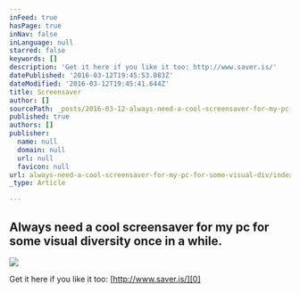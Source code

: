```yaml
---
inFeed: true
hasPage: true
inNav: false
inLanguage: null
starred: false
keywords: []
description: 'Get it here if you like it too: http://www.saver.is/'
datePublished: '2016-03-12T19:45:53.083Z'
dateModified: '2016-03-12T19:45:41.644Z'
title: Screensaver
author: []
sourcePath: _posts/2016-03-12-always-need-a-cool-screensaver-for-my-pc-for-some-visual-div.md
published: true
authors: []
publisher:
  name: null
  domain: null
  url: null
  favicon: null
url: always-need-a-cool-screensaver-for-my-pc-for-some-visual-div/index.html
_type: Article

---
```

## Always need a cool screensaver for my pc for some visual diversity once in a while.
![](https://the-grid-user-content.s3-us-west-2.amazonaws.com/58edd05c-9f3f-4221-acd9-aa9f83af1180.png)

Get it here if you like it too: [http://www.saver.is/][0]

[0]: http://www.saver.is/